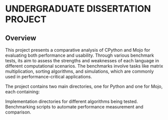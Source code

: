 # UNDERGRADUATE DISSERTATION PROJECT

## Overview

This project presents a comparative analysis of CPython and Mojo for evaluating both performance and usability. Through various benchmark tests, its aim to assess the strengths and weaknesses of each language in different computational scenarios. The benchmarks involve tasks like matrix multiplication, sorting algorithms, and simulations, which are commonly used in performance-critical applications.

The project contains two main directories, one for Python and one for Mojo, each containing:

Implementation directories for different algorithms being tested.
Benchmarking scripts to automate performance measurement and comparison.